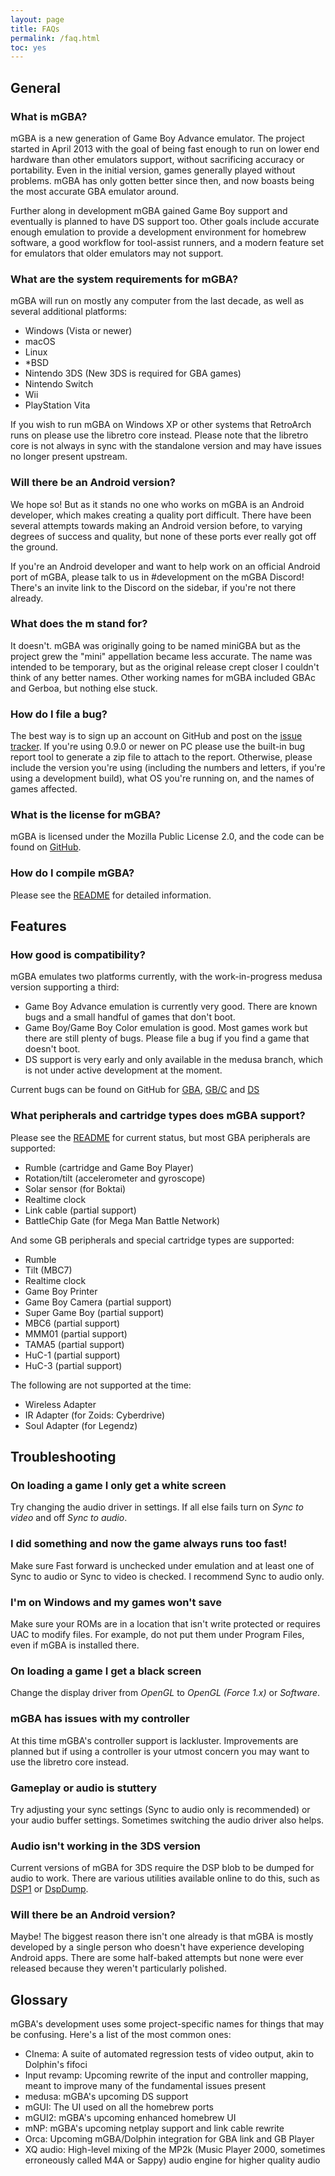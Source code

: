 ```yaml
---
layout: page
title: FAQs
permalink: /faq.html
toc: yes
---
```

## General

### What is mGBA?

mGBA is a new generation of Game Boy Advance emulator. The project started in April 2013 with the goal of being fast enough to run on lower end hardware than other emulators support, without sacrificing accuracy or portability. Even in the initial version, games generally played without problems. mGBA has only gotten better since then, and now boasts being the most accurate GBA emulator around.

Further along in development mGBA gained Game Boy support and eventually is planned to have DS support too. Other goals include accurate enough emulation to provide a development environment for homebrew software, a good workflow for tool-assist runners, and a modern feature set for emulators that older emulators may not support.

### What are the system requirements for mGBA?

mGBA will run on mostly any computer from the last decade, as well as several additional platforms:

- Windows (Vista or newer)
- macOS
- Linux
- \*BSD
- Nintendo 3DS (New 3DS is required for GBA games)
- Nintendo Switch
- Wii
- PlayStation Vita

If you wish to run mGBA on Windows XP or other systems that RetroArch runs on please use the libretro core instead. Please note that the libretro core is not always in sync with the standalone version and may have issues no longer present upstream.

### Will there be an Android version?

We hope so! But as it stands no one who works on mGBA is an Android developer, which makes creating a quality port difficult. There have been several attempts towards making an Android version before, to varying degrees of success and quality, but none of these ports ever really got off the ground.

If you're an Android developer and want to help work on an official Android port of mGBA, please talk to us in #development on the mGBA Discord! There's an invite link to the Discord on the sidebar, if you're not there already.

### What does the m stand for?

It doesn't. mGBA was originally going to be named miniGBA but as the project grew the "mini" appellation became less accurate. The name was intended to be temporary, but as the original release crept closer I couldn't think of any better names. Other working names for mGBA included GBAc and Gerboa, but nothing else stuck.

### How do I file a bug?

The best way is to sign up an account on GitHub and post on the [issue tracker](https://github.com/mgba-emu/mgba/issues). If you're using 0.9.0 or newer on PC please use the built-in bug report tool to generate a zip file to attach to the report. Otherwise, please include the version you're using (including the numbers and letters, if you're using a development build), what OS you're running on, and the names of games affected.

### What is the license for mGBA?

mGBA is licensed under the Mozilla Public License 2.0, and the code can be found on [GitHub](https://github.com/mgba-emu/mgba).

### How do I compile mGBA?

Please see the [README](https://github.com/mgba-emu/mgba/blob/master/README.md) for detailed information.

## Features

### How good is compatibility?

mGBA emulates two platforms currently, with the work-in-progress medusa version supporting a third:

- Game Boy Advance emulation is currently very good. There are known bugs and a small handful of games that don't boot.
- Game Boy/Game Boy Color emulation is good. Most games work but there are still plenty of bugs. Please file a bug if you find a game that doesn't boot.
- DS support is very early and only available in the medusa branch, which is not under active development at the moment.

Current bugs can be found on GitHub for [GBA](https://github.com/mgba-emu/mgba/issues?q=is%3Aissue+is%3Aopen+label%3Aplatform%3AGBA), [GB/C](https://github.com/mgba-emu/mgba/issues?q=is%3Aissue+is%3Aopen+label%3Aplatform%3AGB%2FGBC) and [DS](https://github.com/mgba-emu/mgba/issues?q=is%3Aissue+is%3Aopen+label%3Aplatform%3ADS)

### What peripherals and cartridge types does mGBA support?

Please see the [README](https://github.com/mgba-emu/mgba/blob/master/README.md) for current status, but most GBA peripherals are supported:

- Rumble (cartridge and Game Boy Player)
- Rotation/tilt (accelerometer and gyroscope)
- Solar sensor (for Boktai)
- Realtime clock
- Link cable (partial support)
- BattleChip Gate (for Mega Man Battle Network)

And some GB peripherals and special cartridge types are supported:

- Rumble
- Tilt (MBC7)
- Realtime clock
- Game Boy Printer
- Game Boy Camera (partial support)
- Super Game Boy (partial support)
- MBC6 (partial support)
- MMM01 (partial support)
- TAMA5 (partial support)
- HuC-1 (partial support)
- HuC-3 (partial support)

The following are not supported at the time:

- Wireless Adapter
- IR Adapter (for Zoids: Cyberdrive)
- Soul Adapter (for Legendz)

## Troubleshooting

### On loading a game I only get a white screen

Try changing the audio driver in settings. If all else fails turn on _Sync to video_ and off _Sync to audio_.

### I did something and now the game always runs too fast!

Make sure Fast forward is unchecked under emulation and at least one of Sync to audio or Sync to video is checked. I recommend Sync to audio only.

### I'm on Windows and my games won't save

Make sure your ROMs are in a location that isn't write protected or requires UAC to modify files. For example, do not put them under Program Files, even if mGBA is installed there.

### On loading a game I get a black screen

Change the display driver from _OpenGL_ to _OpenGL (Force 1.x)_ or _Software_.

### mGBA has issues with my controller

At this time mGBA's controller support is lackluster. Improvements are planned but if using a controller is your utmost concern you may want to use the libretro core instead.

### Gameplay or audio is stuttery

Try adjusting your sync settings (Sync to audio only is recommended) or your audio buffer settings. Sometimes switching the audio driver also helps.

### Audio isn't working in the 3DS version

Current versions of mGBA for 3DS require the DSP blob to be dumped for audio to work. There are various utilities available online to do this, such as [DSP1](https://github.com/zoogie/DSP1/releases/latest) or [DspDump](https://github.com/Cruel/DspDump/releases/latest).

### Will there be an Android version?

Maybe! The biggest reason there isn't one already is that mGBA is mostly developed by a single person who doesn't have experience developing Android apps. There are some half-baked attempts but none were ever released because they weren't particularly polished.

## Glossary

mGBA's development uses some project-specific names for things that may be confusing. Here's a list of the most common ones:

- CInema: A suite of automated regression tests of video output, akin to Dolphin's fifoci
- Input revamp: Upcoming rewrite of the input and controller mapping, meant to improve many of the fundamental issues present
- medusa: mGBA's upcoming DS support
- mGUI: The UI used on all the homebrew ports
- mGUI2: mGBA's upcoming enhanced homebrew UI
- mNP: mGBA's upcoming netplay support and link cable rewrite
- Orca: Upcoming mGBA/Dolphin integration for GBA link and GB Player
- XQ audio: High-level mixing of the MP2k (Music Player 2000, sometimes erroneously called M4A or Sappy) audio engine for higher quality audio
